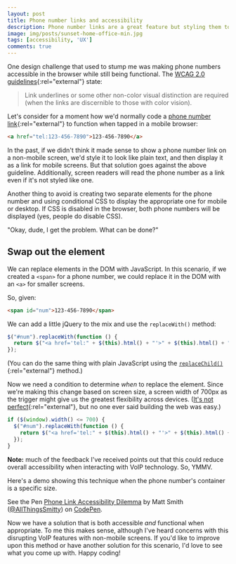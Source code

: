 ```yaml
---
layout: post
title: Phone number links and accessibility
description: Phone number links are a great feature but styling them to not show on larger screens can be an accessibility concern and detected by screen readers. Here's a useful tip on making the links both functional and accessible.
image: img/posts/sunset-home-office-min.jpg
tags: [accessibility, 'UX']
comments: true
---
```



One design challenge that used to stump me was making phone numbers accessible in the browser while still being functional. The [WCAG 2.0 guidelines](https://www.w3.org/TR/WCAG20-TECHS/F73.html#F73-description){:rel="external"} state:

> Link underlines or some other non-color visual distinction are required (when the links are discernible to those with color vision).

Let's consider for a moment how we'd normally code a [phone number link](https://css-tricks.com/the-current-state-of-telephone-links/){:rel="external"} to function when tapped in a mobile browser:

```html
<a href="tel:123-456-7890">123-456-7890</a>
```

In the past, if we didn't think it made sense to show a phone number link on a non-mobile screen, we'd style it to look like plain text, and then display it as a link for mobile screens. But that solution goes against the above guideline. Additionally, screen readers will read the phone number as a link even if it's not styled like one.

Another thing to avoid is creating two separate elements for the phone number and using conditional CSS to display the appropriate one for mobile or desktop. If CSS is disabled in the browser, both phone numbers will be displayed (yes, people do disable CSS).

"Okay, dude, I get the problem. What can be done?"


## Swap out the element

We can replace elements in the DOM with JavaScript. In this scenario, if we created a `<span>` for a phone number, we could replace it in the DOM with an `<a>` for smaller screens.

So, given:

```html
<span id="num">123-456-7890</span>
```

We can add a little jQuery to the mix and use the `replaceWith()` method:

```javascript
$("#num").replaceWith(function () {
  return $("<a href='tel:" + $(this).html() + "'>" + $(this).html() + "</a>");
});
```

(You can do the same thing with plain JavaScript using the [`replaceChild()`](https://developer.mozilla.org/en-US/docs/Web/API/Node/replaceChild){:rel="external"} method.)

Now we need a condition to determine _when_ to replace the element. Since we're making this change based on screen size, a screen width of 700px as the trigger might give us the greatest flexibility across devices. ([It's not perfect](https://css-tricks.com/snippets/css/media-queries-for-standard-devices/){:rel="external"}, but no one ever said building the web was easy.)

```javascript
if ($(window).width() <= 700) {
  $("#num").replaceWith(function () {
    return $("<a href='tel:" + $(this).html() + "'>" + $(this).html() + "</a>");
  });
}
```

<p class="message"><strong>Note:</strong> much of the feedback I've received points out that this could reduce overall accessibility when interacting with VoIP technology. So, YMMV.</p>

Here's a demo showing this technique when the phone number's container is a specific size.

<div class="embed">
  <p data-height="450" data-theme-id="0" data-slug-hash="jYgRqV" data-default-tab="result" data-user="AllThingsSmitty" data-embed-version="2" data-pen-title="Phone Link Accessibility Dilemma" class="codepen">See the Pen <a href="https://codepen.io/AllThingsSmitty/pen/jYgRqV/">Phone Link Accessibility Dilemma</a> by Matt Smith (<a href="https://codepen.io/AllThingsSmitty">@AllThingsSmitty</a>) on <a href="https://codepen.io">CodePen</a>.</p>
  <script async src="https://production-assets.codepen.io/assets/embed/ei.js"></script>
</div>

Now we have a solution that is both accessible _and_ functional when appropriate. To me this makes sense, although I've heard concerns with this disrupting VoIP features with non-mobile screens. If you'd like to improve upon this method or have another solution for this scenario, I'd love to see what you come up with. Happy coding!
